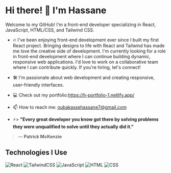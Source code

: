# Hi there! 👋 I'm Hassane 

Welcome to my GitHub! I'm a front-end developer specializing in React, JavaScript, HTML/CSS, and Tailwind CSS.

- 🔥 I've been enjoying front-end development ever since I built my first React project. Bringing designs to life with React and Tailwind has made me love the creative side of development. I'm currently looking for a role in front-end development where I can continue building dynamic, responsive web applications. I'd love to work on a collaborative team where I can contribute quickly. If you're hiring, let's connect!

- 🛠️ I'm passionate about web development and creating responsive, user-friendly interfaces.
- 💻 Check out my portfolio:https://h-portfolio-1.netlify.app/
- 📫 How to reach me: oubakassehassane7@gmail.com
  
- ⚡> **"Every great developer you know got there by solving problems they were unqualified to solve until they actually did it."**  
> — **Patrick McKenzie**



## Technologies I Use
![React](https://img.shields.io/badge/React-61DAFB?style=for-the-badge&logo=react&logoColor=white)
![TailwindCSS](https://img.shields.io/badge/TailwindCSS-06B6D4?style=for-the-badge&logo=tailwindcss&logoColor=white)
![JavaScript](https://img.shields.io/badge/JavaScript-F7DF1E?style=for-the-badge&logo=javascript&logoColor=black)
![HTML](https://img.shields.io/badge/HTML-E34F26?style=for-the-badge&logo=html5&logoColor=white)
![CSS](https://img.shields.io/badge/CSS-1572B6?style=for-the-badge&logo=css3&logoColor=white)

